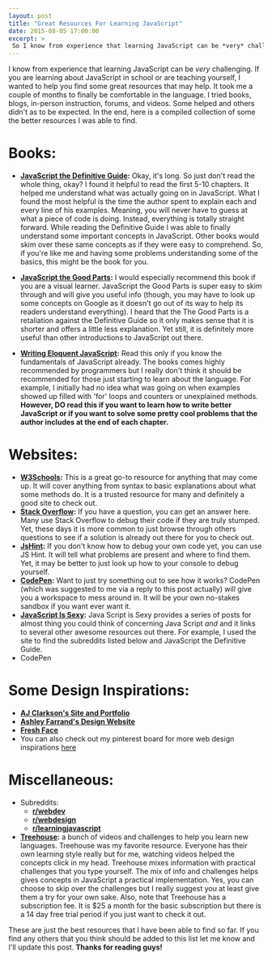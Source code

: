 ```yaml
---
layout: post
title: "Great Resources For Learning JavaScript"
date: 2015-08-05 17:00:00
excerpt: >
 So I know from experience that learning JavaScript can be *very* challenging. If you are learning about JavaScript in school or are teaching yourself, I wanted to help you find some great resources that may help. It took me a couple of months to finally be comfortable in the language. I tried books, blogs, in-person instruction, forums, and videos. Some helped and others didn't (as to be expected). In the end, here is a compiled collection of some the better resources I was able to find.
---
```

I know from experience that learning JavaScript can be *very* challenging. If you are learning about JavaScript in school or are teaching yourself, I wanted to help you find some great resources that may help. It took me a couple of months to finally be comfortable in the language. I tried books, blogs, in-person instruction, forums, and videos. Some helped and others didn't as to be expected. In the end, here is a compiled collection of some the better resources I was able to find.

# Books:

- **[JavaScript the Definitive Guide](ftp://91.193.236.10/pub/docs/linux-support/programming/JavaScript/%5BO%60Reilly%5D%20-%20JavaScript.%20The%20Definitive%20Guide,%206th%20ed.%20-%20%5BFlanagan%5D.pdf):** Okay, it's long. So just don't read the whole thing, okay? I found it helpful to read the first 5-10 chapters. It helped me understand what was actually going on in JavaScript. What I found the most helpful is the time the author spent to explain each and every line of his examples. Meaning, you will never have to guess at what a piece of code is doing. Instead, everything is totally straight forward. While reading the Definitive Guide I was able to finally understand some important concepts in JavaScript. Other books would skim over these same concepts as if they were easy to comprehend. So, if you're like me and having some problems understanding some of the basics, this might be the book for you.

- **[JavaScript the Good Parts](http://shop.oreilly.com/product/9780596517748.do):** I would especially recommend this book if you are a visual learner. JavaScript the Good Parts is super easy to skim through and will give you useful info (though, you may have to look up some concepts on Google as it doesn't go out of its way to help its readers understand everything). I heard that the The Good Parts is a retaliation against the Definitive Guide so it only makes sense that it is shorter and offers a little less explanation. Yet still, it is definitely more useful than other introductions to JavaScript out there.

- **[Writing Eloquent JavaScript](http://eloquentjavascript.net/):** Read this only if you know the fundamentals of JavaScript already. The books comes highly recommended by programmers but I really don't think it should be recommended for those just starting to learn about the language. For example, I initially had no idea what was going on when examples showed up filled with 'for' loops and counters or unexplained methods. **However, DO read this if you want to learn how to write better JavaScript or if you want to solve some pretty cool problems that the author includes at the end of each chapter.**


# Websites:
- **[W3Schools](http://www.w3schools.com/js/default.asp):** This is a great go-to resource for anything that may come up. It will cover anything from syntax to basic explanations about what some methods do. It is a trusted resource for many and definitely a good site to check out.
- **[Stack Overflow](http://stackoverflow.com/):** If you have a question, you can get an answer here. Many use Stack Overflow to debug their code if they are truly stumped. Yet, these days it is more common to just browse through others questions to see if a solution is already out there for you to check out.
- **[JsHint](http://jshint.com/):** If you don't know how to debug your own code yet, you can use JS Hint. It will tell what problems are present and where to find them. Yet, it may be better to just look up how to your console to debug yourself.
- **[CodePen](http://codepen.io/pen/):** Want to just try something out to see how it works? CodePen (which was suggested to me via a reply to this post actually) will give you a workspace to mess around in. It will be your own no-stakes sandbox if you want ever want it.
- **[JavaScript Is Sexy](http://javascriptissexy.com/):** Java Script is Sexy provides a series of posts for almost thing you could think of concerning Java Script *and* and it links to several other awesome resources out there. For example, I used the site to find the subreddits listed below and JavaScript the Definitive Guide.
- CodePen

# Some Design Inspirations:
- **[AJ Clarkson's Site and Portfolio](http://ajclarkson.co.uk/blog/)**
- **[Ashley Farrand's Design Website](http://www.ashleyfarrand.com/about/)**
- **[Fresh Face](http://www.thisisfreshface.com/)**
- You can also check out my pinterest board for more web design inspirations [here](https://www.pinterest.com/ktagilbert/web-design/)

# Miscellaneous:

- Subreddits:
	- **[r/webdev](https://www.reddit.com/r/webdev/)**
	- **[r/webdesign](https://www.reddit.com/r/web_design/)**
	- **[r/learningjavascript](https://www.reddit.com/r/learnjavascript/)**
- **[Treehouse](https://teamtreehouse.com/home):** a bunch of videos and challenges to help you learn new languages. Treehouse was my favorite resource. Everyone has their own learning style really but for me, watching videos helped the concepts click in my head. Treehouse mixes information with practical challenges that you type yourself. The mix of info and challenges helps gives concepts in JavaScript a practical implementation. Yes, you can choose to skip over the challenges but I really suggest you at least give them a try for your own sake. Also, note that Treehouse has a subscription fee. It is $25 a month for the basic subscription but there is a 14 day free trial period if you just want to check it out.


These are just the best resources that I have been able to find so far. If you find any others that you think should be added to this list let me know and I'll update this post. **Thanks for reading guys!**
